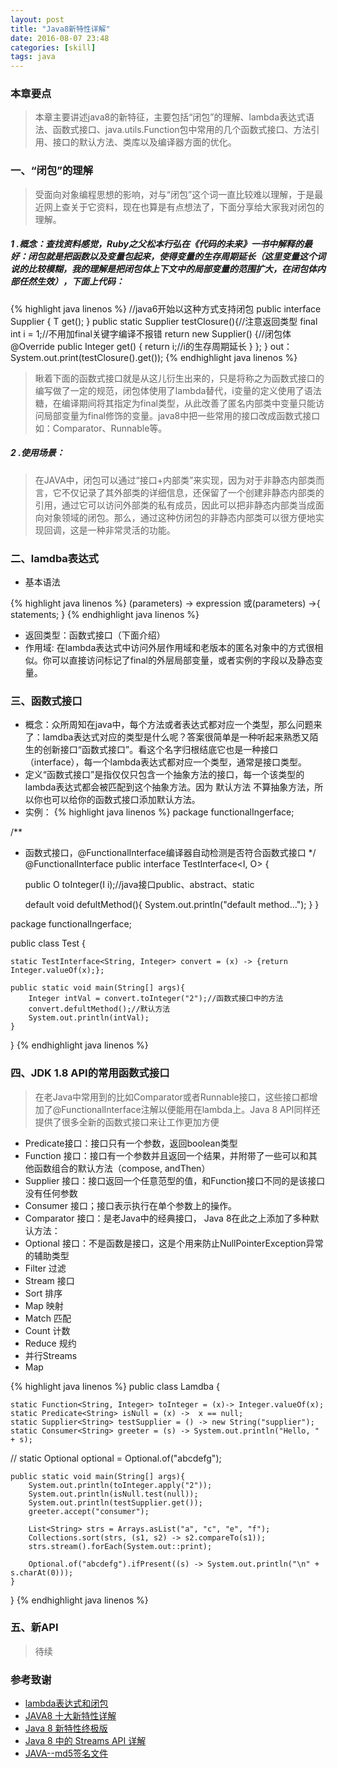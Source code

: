 ```yaml
---
layout: post
title: "Java8新特性详解"
date: 2016-08-07 23:48
categories: [skill]
tags: java
---
```


### 本章要点

> 本章主要讲述java8的新特征，主要包括“闭包”的理解、lambda表达式语法、函数式接口、java.utils.Function包中常用的几个函数式接口、方法引用、接口的默认方法、类库以及编译器方面的优化。

### 一、“闭包”的理解

> 受面向对象编程思想的影响，对与“闭包”这个词一直比较难以理解，于是最近网上查关于它资料，现在也算是有点想法了，下面分享给大家我对闭包的理解。

##### 1 .概念：查找资料感觉，Ruby之父松本行弘在《代码的未来》一书中解释的最好：闭包就是把函数以及变量包起来，使得变量的生存周期延长（这里变量这个词说的比较模糊，我的理解是把闭包体上下文中的局部变量的范围扩大，在闭包体内部任然生效），下面上代码：

{% highlight java linenos %}
//java6开始以这种方式支持闭包
public interface Supplier<T> {
	 T get();
}
public static Supplier<Integer> testClosure(){//注意返回类型
	 final int i = 1;//不用加final关键字编译不报错
	 return new Supplier<Integer>() {//闭包体
		 @Override
		 public Integer get() {
			 return i;//i的生存周期延长
		 }
	 };
}
out：
System.out.print(testClosure().get());
{% endhighlight java linenos %}

> 瞅着下面的函数式接口就是从这儿衍生出来的，只是将称之为函数式接口的编写做了一定的规范，闭包体使用了lambda替代，i变量的定义使用了语法糖，在编译期间将其指定为final类型，从此改善了匿名内部类中变量只能访问局部变量为final修饰的变量。java8中把一些常用的接口改成函数式接口如：Comparator、Runnable等。

##### 2 .使用场景：

> 在JAVA中，闭包可以通过“接口+内部类”来实现，因为对于非静态内部类而言，它不仅记录了其外部类的详细信息，还保留了一个创建非静态内部类的引用，通过它可以访问外部类的私有成员，因此可以把非静态内部类当成面向对象领域的闭包。那么，通过这种仿闭包的非静态内部类可以很方便地实现回调，这是一种非常灵活的功能。

### 二、lamdba表达式

* 基本语法

{% highlight java linenos %}
	(parameters) -> expression 或(parameters) ->{ statements; }
{% endhighlight java linenos %}

* 返回类型：函数式接口（下面介绍）
* 作用域: 在lambda表达式中访问外层作用域和老版本的匿名对象中的方式很相似。你可以直接访问标记了final的外层局部变量，或者实例的字段以及静态变量。

### 三、函数式接口

* 概念：众所周知在java中，每个方法或者表达式都对应一个类型，那么问题来了：lamdba表达式对应的类型是什么呢？答案很简单是一种听起来熟悉又陌生的创新接口“函数式接口”。看这个名字归根结底它也是一种接口（interface），每一个lambda表达式都对应一个类型，通常是接口类型。
* 定义“函数式接口”是指仅仅只包含一个抽象方法的接口，每一个该类型的lambda表达式都会被匹配到这个抽象方法。因为 默认方法 不算抽象方法，所以你也可以给你的函数式接口添加默认方法。
* 实例：
{% highlight java linenos %}
package functionalIngerface;

/**
 * 函数式接口，@FunctionalInterface编译器自动检测是否符合函数式接口
 */
@FunctionalInterface
public interface TestInterface<I, O> {

	public O toInteger(I i);//java接口public、abstract、static

	default void defultMethod(){
		System.out.println("default method...");
	}
}

package functionalIngerface;

public class Test {

	static TestInterface<String, Integer> convert = (x) -> {return Integer.valueOf(x);};

	public static void main(String[] args){
		Integer intVal = convert.toInteger("2");//函数式接口中的方法
		convert.defultMethod();//默认方法
		System.out.println(intVal);
	}
}
{% endhighlight java linenos %}

### 四、JDK 1.8 API的常用函数式接口

> 在老Java中常用到的比如Comparator或者Runnable接口，这些接口都增加了@FunctionalInterface注解以便能用在lambda上。Java 8 API同样还提供了很多全新的函数式接口来让工作更加方便

* Predicate接口：接口只有一个参数，返回boolean类型
* Function 接口：接口有一个参数并且返回一个结果，并附带了一些可以和其他函数组合的默认方法（compose, andThen）
* Supplier 接口：接口返回一个任意范型的值，和Function接口不同的是该接口没有任何参数
* Consumer 接口；接口表示执行在单个参数上的操作。
* Comparator 接口：是老Java中的经典接口， Java 8在此之上添加了多种默认方法：
* Optional 接口：不是函数是接口，这是个用来防止NullPointerException异常的辅助类型
* Filter 过滤
* Stream 接口
* Sort 排序
* Map 映射
* Match 匹配
* Count 计数
* Reduce 规约
* 并行Streams
* Map

{% highlight java linenos %}
public class Lamdba {

	static Function<String, Integer> toInteger = (x)-> Integer.valueOf(x);
	static Predicate<String> isNull = (x) ->  x == null;
	static Supplier<String> testSupplier = () -> new String("supplier");
	static Consumer<String> greeter = (s) -> System.out.println("Hello, " + s);
//	static Optional<String> optional = Optional.of("abcdefg");

	public static void main(String[] args){
		System.out.println(toInteger.apply("2"));
		System.out.println(isNull.test(null));
		System.out.println(testSupplier.get());
		greeter.accept("consumer");

		List<String> strs = Arrays.asList("a", "c", "e", "f");
		Collections.sort(strs, (s1, s2) -> s2.compareTo(s1));
		strs.stream().forEach(System.out::print);

		Optional.of("abcdefg").ifPresent((s) -> System.out.println("\n" + s.charAt(0)));
	}
}
{% endhighlight java linenos %}

### 五、新API

> 待续

### 参考致谢

* [lambda表达式和闭包](http://www.importnew.com/17905.html)
* [JAVA8 十大新特性详解](http://www.125135.com/842.htm)
* [Java 8 新特性终极版](http://www.codeceo.com/article/java-8-new-feature.html)
* [Java 8 中的 Streams API 详解](https://www.ibm.com/developerworks/cn/java/j-lo-java8streamapi/)
* [JAVA--md5签名文件](http://blog.163.com/wallace0615@126/blog/static/35145824200793151633497/)
